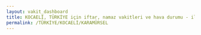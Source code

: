 ```yaml
---
layout: vakit_dashboard
title: KOCAELİ, TÜRKİYE için iftar, namaz vakitleri ve hava durumu - ilçe/eyalet seç
permalink: /TÜRKİYE/KOCAELİ/KARAMÜRSEL
---
```


<script type="text/javascript">
  var GLOBAL_COUNTRY = 'TÜRKİYE';
  var GLOBAL_CITY = 'KOCAELİ';
  var GLOBAL_STATE = 'KARAMÜRSEL';
  var lat = 72;
  var lon = 21;
</script>
